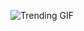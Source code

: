 ![Trending GIF](https://media3.giphy.com/media/v1.Y2lkPThiYjIxNzcyaTIzcXo5ZDluMnF2ZjAyMTFqZjNzcXlyYXJiMGt6MHJ6Z281NWl3MyZlcD12MV9naWZzX3NlYXJjaCZjdD1n/MT5UUV1d4CXE2A37Dg/giphy.gif)
